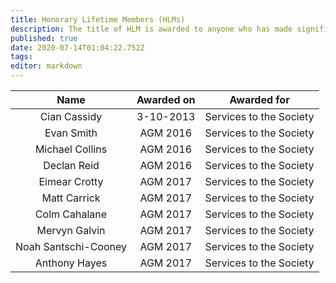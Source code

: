```yaml
---
title: Honorary Lifetime Members (HLMs)
description: The title of HLM is awarded to anyone who has made significant contributions to the society. At the EGM each academic year, HLMs are nominated by members of Netsoc
published: true
date: 2020-07-14T01:04:22.752Z
tags: 
editor: markdown
---
```


|         Name         | Awarded on |       Awarded for       |
|:--------------------:|:----------:|:-----------------------:|
| Cian Cassidy         | 3-10-2013  | Services to the Society |
| Evan Smith           | AGM 2016   | Services to the Society |
| Michael Collins      | AGM 2016   | Services to the Society |
| Declan Reid          | AGM 2016   | Services to the Society |
| Eimear Crotty        | AGM 2017   | Services to the Society |
| Matt Carrick         | AGM 2017   | Services to the Society |
| Colm Cahalane        | AGM 2017   | Services to the Society |
| Mervyn Galvin        | AGM 2017   | Services to the Society |
| Noah Santschi-Cooney | AGM 2017   | Services to the Society |
| Anthony Hayes        | AGM 2017   | Services to the Society |